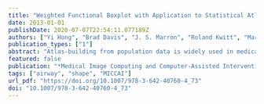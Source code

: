 ```yaml
---
title: "Weighted Functional Boxplot with Application to Statistical Atlas Construction"
date: 2013-01-01
publishDate: 2020-07-07T22:54:11.077189Z
authors: ["Yi Hong", "Brad Davis", "J. S. Marron", "Roland Kwitt", "Marc Niethammer"]
publication_types: ["1"]
abstract: "Atlas-building from population data is widely used in medical imaging. However, the emphasis of atlas-building approaches is typically to compute a mean / median shape or image based on population data. In this work, we focus on the statistical characterization of the population data, once spatial alignment has been achieved. We introduce and propose the use of the weighted functional boxplot. This allows the generalization of concepts such as the median, percentiles, or outliers to spaces where the data objects are functions, shapes, or images, and allows spatio-temporal atlas-building based on kernel regression. In our experiments, we demonstrate the utility of the approach to construct statistical atlases for pediatric upper airways and corpora callosa revealing their growth patterns. Furthermore, we show how such atlas information can be used to assess the effect of airway surgery in children."
featured: false
publication: "*Medical Image Computing and Computer-Assisted Intervention - MICCAI 2013 - 16th International Conference, Nagoya, Japan, September 22-26, 2013, Proceedings, Part III*"
tags: ["airway", "shape", "MICCAI"]
url_pdf: "https://doi.org/10.1007/978-3-642-40760-4_73"
doi: "10.1007/978-3-642-40760-4_73"
---
```


